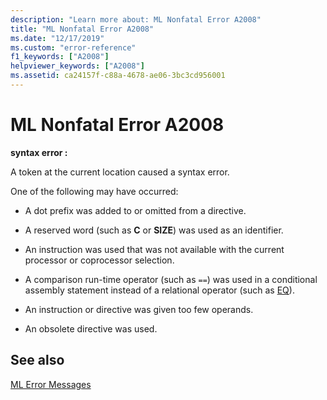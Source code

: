 ```yaml
---
description: "Learn more about: ML Nonfatal Error A2008"
title: "ML Nonfatal Error A2008"
ms.date: "12/17/2019"
ms.custom: "error-reference"
f1_keywords: ["A2008"]
helpviewer_keywords: ["A2008"]
ms.assetid: ca24157f-c88a-4678-ae06-3bc3cd956001
---
```

# ML Nonfatal Error A2008

**syntax error :**

A token at the current location caused a syntax error.

One of the following may have occurred:

- A dot prefix was added to or omitted from a directive.

- A reserved word (such as **C** or **SIZE**) was used as an identifier.

- An instruction was used that was not available with the current processor or coprocessor selection.

- A comparison run-time operator (such as `==`) was used in a conditional assembly statement instead of a relational operator (such as [EQ](operator-eq.md)).

- An instruction or directive was given too few operands.

- An obsolete directive was used.

## See also

[ML Error Messages](ml-error-messages.md)
